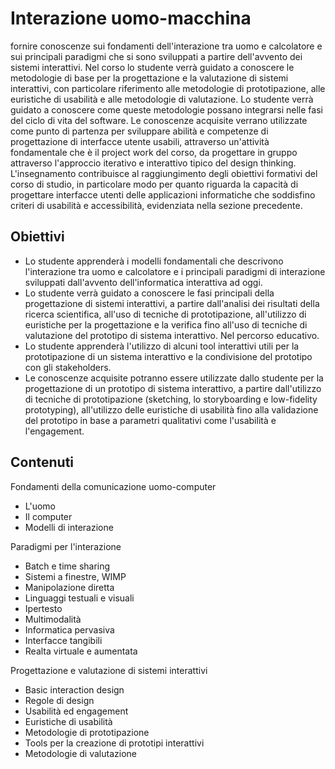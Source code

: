 ﻿# Interazione uomo-macchina

fornire conoscenze sui fondamenti dell'interazione tra uomo e calcolatore e sui principali paradigmi che si sono sviluppati a partire dell'avvento dei sistemi interattivi.
Nel corso lo studente verrà guidato a conoscere le metodologie di base per la progettazione e la valutazione di sistemi interattivi, con particolare riferimento alle metodologie di prototipazione, alle euristiche di usabilità e alle metodologie di valutazione. Lo studente verrà guidato a conoscere come queste metodologie possano integrarsi nelle fasi del ciclo di vita del software.
Le conoscenze acquisite verrano utilizzate come punto di partenza per sviluppare abilità e competenze di progettazione di interfacce utente usabili, attraverso un'attività fondamentale che è il project work del corso, da progettare in gruppo attraverso l'approccio iterativo e interattivo tipico del design thinking.
L'insegnamento contribuisce al raggiungimento degli obiettivi formativi del corso di studio, in particolare modo per quanto riguarda la capacità di progettare interfacce utenti delle applicazioni informatiche che soddisfino criteri di usabilità e accessibilità, evidenziata nella sezione precedente.

## Obiettivi

- Lo studente apprenderà i modelli fondamentali che descrivono l'interazione tra uomo e calcolatore e i principali paradigmi di interazione sviluppati dall'avvento dell'informatica interattiva ad oggi.
- Lo studente verrà guidato a conoscere le fasi principali della progettazione di sistemi interattivi, a partire dall'analisi dei risultati della ricerca scientifica, all'uso di tecniche di prototipazione, all'utilizzo di euristiche per la progettazione e la verifica fino all'uso di tecniche di valutazione del prototipo di sistema interattivo.
Nel percorso educativo.
- Lo studente apprenderà l'utilizzo di alcuni tool interattivi utili per la prototipazione di un sistema interattivo e la condivisione del prototipo con gli stakeholders.
- Le conoscenze acquisite potranno essere utilizzate dallo studente per la progettazione di un prototipo di sistema interattivo, a partire dall'utilizzo di tecniche di prototipazione (sketching, lo storyboarding e low-fidelity prototyping), all'utilizzo delle euristiche di usabilità fino alla validazione del prototipo in base a parametri qualitativi come l'usabilità e l'engagement.


## Contenuti

Fondamenti della comunicazione uomo-computer

- L'uomo
- Il computer
- Modelli di interazione

Paradigmi per l'interazione

- Batch e time sharing
- Sistemi a finestre, WIMP
- Manipolazione diretta
- Linguaggi testuali e visuali
- Ipertesto
- Multimodalità
- Informatica pervasiva
- Interfacce tangibili
- Realta virtuale e aumentata

Progettazione e valutazione di sistemi interattivi

- Basic interaction design
- Regole di design
- Usabilità ed engagement
- Euristiche di usabilità
- Metodologie di prototipazione
- Tools per la creazione di prototipi interattivi
- Metodologie di valutazione
